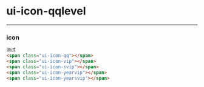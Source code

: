 # ui-icon-qqlevel


---

### icon

````html
测试
<span class="ui-icon-qq"></span>
<span class="ui-icon-vip"></span>
<span class="ui-icon-svip"></span>
<span class="ui-icon-yearvip"></span>
<span class="ui-icon-yearsvip"></span>

````

